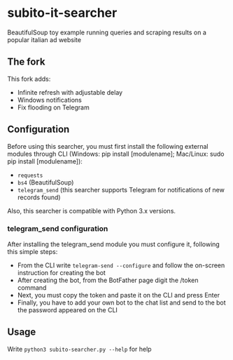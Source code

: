 # subito-it-searcher

BeautifulSoup toy example running queries and scraping results on a popular italian ad website

## The fork
This fork adds:
* Infinite refresh with adjustable delay
* Windows notifications
* Fix flooding on Telegram

## Configuration
Before using this searcher, you must first install the following external modules through CLI (Windows: pip install [modulename]; Mac/Linux: sudo pip install [modulename]):
* `requests`
* `bs4` (BeautifulSoup)
* `telegram_send` (this searcher supports Telegram for notifications of new records found)

Also, this searcher is compatible with Python 3.x versions.

### telegram_send configuration
After installing the telegram_send module you must configure it, following this simple steps:
* From the CLI write `telegram-send --configure` and follow the on-screen instruction for creating the bot
* After creating the bot, from the BotFather page digit the /token command
* Next, you must copy the token and paste it on the CLI and press Enter
* Finally, you have to add your own bot to the chat list and send to the bot the password appeared on the CLI

## Usage
Write `python3 subito-searcher.py --help` for help
